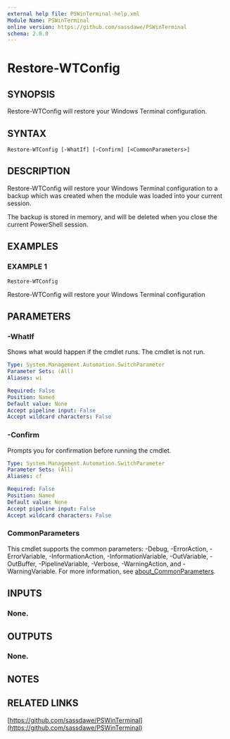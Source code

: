 ```yaml
---
external help file: PSWinTerminal-help.xml
Module Name: PSWinTerminal
online version: https://github.com/sassdawe/PSWinTerminal
schema: 2.0.0
---
```


# Restore-WTConfig

## SYNOPSIS
Restore-WTConfig will restore your Windows Terminal configuration.

## SYNTAX

```
Restore-WTConfig [-WhatIf] [-Confirm] [<CommonParameters>]
```

## DESCRIPTION
Restore-WTConfig will restore your Windows Terminal configuration to a backup which was created when the module was loaded into your current session.

The backup is stored in memory, and will be deleted when you close the current PowerShell session.

## EXAMPLES

### EXAMPLE 1
```
Restore-WTConfig
```

Restore-WTConfig will restore your Windows Terminal configuration

## PARAMETERS

### -WhatIf
Shows what would happen if the cmdlet runs.
The cmdlet is not run.

```yaml
Type: System.Management.Automation.SwitchParameter
Parameter Sets: (All)
Aliases: wi

Required: False
Position: Named
Default value: None
Accept pipeline input: False
Accept wildcard characters: False
```

### -Confirm
Prompts you for confirmation before running the cmdlet.

```yaml
Type: System.Management.Automation.SwitchParameter
Parameter Sets: (All)
Aliases: cf

Required: False
Position: Named
Default value: None
Accept pipeline input: False
Accept wildcard characters: False
```

### CommonParameters
This cmdlet supports the common parameters: -Debug, -ErrorAction, -ErrorVariable, -InformationAction, -InformationVariable, -OutVariable, -OutBuffer, -PipelineVariable, -Verbose, -WarningAction, and -WarningVariable. For more information, see [about_CommonParameters](http://go.microsoft.com/fwlink/?LinkID=113216).

## INPUTS

### None.
## OUTPUTS

### None.
## NOTES

## RELATED LINKS

[https://github.com/sassdawe/PSWinTerminal](https://github.com/sassdawe/PSWinTerminal)

